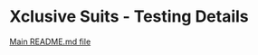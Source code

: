 # **Xclusive Suits - Testing Details**

[Main README.md file](https://github.com/Barronk99/milestone1-exclusivesuits/blob/master/README.md) 

